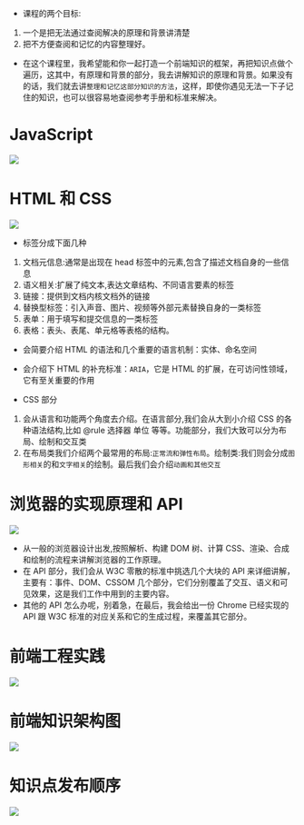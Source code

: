 - 课程的两个目标:

1. 一个是把无法通过查阅解决的原理和背景讲清楚
2. 把不方便查阅和记忆的内容整理好。

- 在这个课程里，我希望能和你一起打造一个前端知识的框架，再把知识点做个遍历，这其中，有原理和背景的部分，我去讲解知识的原理和背景。如果没有的话，我们就去讲`整理和记忆这部分知识的方法`，这样，即使你遇见无法一下子记住的知识，也可以很容易地查阅参考手册和标准来解决。

# JavaScript

![](https://raw.githubusercontent.com/1391020381/Web-Foundation/master/articles/%E9%87%8D%E5%AD%A6%E5%89%8D%E7%AB%AF/img/JavaScript%E7%9F%A5%E8%AF%86%E6%9E%B6%E6%9E%84%E5%9B%BE.png)

# HTML 和 CSS

![](https://raw.githubusercontent.com/1391020381/Web-Foundation/master/articles/%E9%87%8D%E5%AD%A6%E5%89%8D%E7%AB%AF/img/HTML%E5%92%8CCSS%20%E7%9A%84%E7%9F%A5%E8%AF%86%E6%9E%B6%E6%9E%84%E5%9B%BE.png)

- 标签分成下面几种

1. 文档元信息:通常是出现在 head 标签中的元素,包含了描述文档自身的一些信息
2. 语义相关:扩展了纯文本,表达文章结构、不同语言要素的标签
3. 链接：提供到文档内核文档外的链接
4. 替换型标签：引入声音、图片、视频等外部元素替换自身的一类标签
5. 表单：用于填写和提交信息的一类标签
6. 表格：表头、表尾、单元格等表格的结构。

- 会简要介绍 HTML 的语法和几个重要的语言机制：实体、命名空间

* 会介绍下 HTML 的补充标准：`ARIA`，它是 HTML 的扩展，在可访问性领域，它有至关重要的作用

* CSS 部分

1. 会从语言和功能两个角度去介绍。在语言部分,我们会从大到小介绍 CSS 的各种语法结构,比如 @rule 选择器 单位 等等。功能部分，我们大致可以分为布局、绘制和交互类
2. 在布局类我们介绍两个最常用的布局:`正常流和弹性布局`。绘制类:我们则会分成`图形相关`的和`文字相关`的绘制。最后我们会介绍`动画和其他交互`

# 浏览器的实现原理和 API

![](https://raw.githubusercontent.com/1391020381/Web-Foundation/master/articles/%E9%87%8D%E5%AD%A6%E5%89%8D%E7%AB%AF/img/%E6%B5%8F%E8%A7%88%E5%99%A8%E7%9F%A5%E8%AF%86%E6%9E%B6%E6%9E%84%E5%9B%BE.png)

- 从一般的浏览器设计出发,按照解析、构建 DOM 树、计算 CSS、渲染、合成和绘制的流程来讲解浏览器的工作原理。
- 在 API 部分，我们会从 W3C 零散的标准中挑选几个大块的 API 来详细讲解，主要有：事件、DOM、CSSOM 几个部分，它们分别覆盖了交互、语义和可见效果，这是我们工作中用到的主要内容。
- 其他的 API 怎么办呢，别着急，在最后，我会给出一份 Chrome 已经实现的 API 跟 W3C 标准的对应关系和它的生成过程，来覆盖其它部分。

# 前端工程实践

![](https://raw.githubusercontent.com/1391020381/Web-Foundation/master/articles/%E9%87%8D%E5%AD%A6%E5%89%8D%E7%AB%AF/img/%E5%89%8D%E7%AB%AF%E5%B7%A5%E7%A8%8B%E5%AE%9E%E8%B7%B5.jpg)

# 前端知识架构图

![](https://raw.githubusercontent.com/1391020381/Web-Foundation/master/articles/%E9%87%8D%E5%AD%A6%E5%89%8D%E7%AB%AF/img/%E5%89%8D%E7%AB%AF%E7%9F%A5%E8%AF%86%E6%9E%B6%E6%9E%84%E5%9B%BE.jpg)

# 知识点发布顺序

![](https://raw.githubusercontent.com/1391020381/Web-Foundation/master/articles/%E9%87%8D%E5%AD%A6%E5%89%8D%E7%AB%AF/img/%E7%9F%A5%E8%AF%86%E7%82%B9%E5%8F%91%E5%B8%83%E9%A1%BA%E5%BA%8F.jpg)
